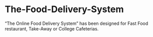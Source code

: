 # The-Food-Delivery-System
“The Online Food Delivery System” has been designed for Fast Food restaurant, Take-Away or College Cafeterias. 
